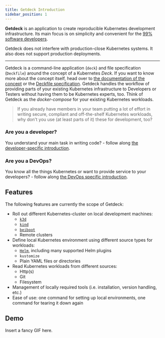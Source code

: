 ```yaml
---
title: Getdeck Introduction
sidebar_position: 1
---
```

**Getdeck** is an application to create reproducible Kubernetes development infrastructure. Its main focus is on simplicity
and convenient for the [99% software developers](https://future.com/software-development-building-for-99-developers/).  

Getdeck does not interfere with production-close Kubernetes systems. It also does not support production deployments.

<hr/>

Getdeck is a command-line application (`deck`) and file specification (`Deckfile`) around the concept of a 
Kubernetes _Deck_. If you want to know more about the concept itself, head over 
to [the documentation of the concept](/docs/overview/what-is-a-deck) or the [Deckfile specification](/docs/deckfile-specs).
Getdeck handles the workflow of providing parts of your existing Kubernetes infrastructure to Developers or
Testers without having them to be Kubernetes experts, too. Think of Getdeck as the _docker-compose_ for your
existing Kubernetes workloads.

> If you already have members in your team putting a lot of effort in writing secure, compliant and off-the-shelf
> Kubernetes workloads, why don't you use (at least parts of it) these for development, too?

### Are you a developer?
You understand your main task in writing code? - follow along [the developer-specific introduction](/docs/overview/introduction-for-developers/).


### Are you a DevOps?
You know all the things Kubernetes or want to provide service to your developers? - 
follow along [the DevOps specific introduction](/docs/overview/introduction-for-devops/).



## Features

The following features are currently the scope of Getdeck:
* Roll out different Kubernetes-cluster on local development machines: 
  * [`k3d`](https://k3d.io)
  * [`kind`](https://kind.sigs.k8s.io/)
  * [`beiboot`](/beiboot/)
  * Remote clusters
* Define local Kubernetes environment using different source types for workloads:
  * [`Helm`](https://helm.sh/), including many supported Helm plugins
  * `kustomize`
  * Plain YAML files or directories
* Read Kubernetes workloads from different sources:
  * Http(s)
  * Git
  * Filesystem
* Management of locally required tools (i.e. installation, version handling, etc.)
* Ease of use: one command for setting up local environments, one command for tearing it down again 

## Demo
Insert a fancy GIF here.
